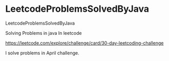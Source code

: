# LeetcodeProblemsSolvedByJava
LeetcodeProblemsSolvedByJava

Solving Problems in java In leetcode

https://leetcode.com/explore/challenge/card/30-day-leetcoding-challenge

I  solve problems in April challenge.